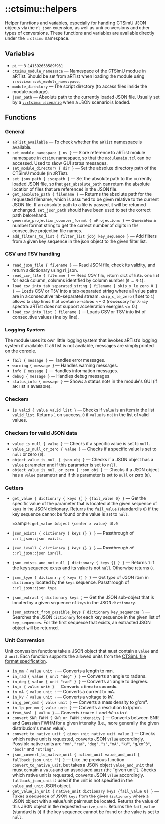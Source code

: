 # ::ctsimu::helpers
Helper functions and variables, especially for handling CTSimU JSON objects via the `rl_json` extension, as well as unit conversions and other types of conversions. These functions and variables are available directly under the `::ctsimu` namespace.

## Variables

* `pi` — `3.1415926535897931`
* `ctsimu_module_namespace` — Namespace of the CTSimU module in aRTist. Should be set from aRTist when loading the module using `::ctsimu::set_module_namespace`.
* `module_directory` — The script directory (to access files inside the module package).
* `json_path` — Absolute path to the currently loaded JSON file. Usually set by a [`::ctsimu::scenario`](scenario.md) when a JSON scenario is loaded.

## Functions

### General

* `aRTist_available` — To check whether the `aRTist` namespace is available.
* `set_module_namespace { ns }` — Store reference to aRTist module namespace in `ctsimu` namespace, so that the `modulemain.tcl` can be accessed. Used to show GUI status messages.
* `set_module_directory { dir }` — Set the absolute directory path of the CTSimU module (in aRTist).
* `set_json_path { jsonpath }` — Set the absolute path to the currently loaded JSON file, so that `get_absolute_path` can return the absolute location of files that are referenced in the JSON file.
* `get_absolute_path { filename }` — Returns the absolute path for the requested filename, which is assumed to be given relative to the current JSON file. If an absolute path to a file is passed, it will be returned unchanged. `set_json_path` should have been used to set the correct path beforehand.
* `generate_projection_counter_format { nProjections }` — Generates a number format string to get the correct number of digits in the consecutive projection file names.
* `add_filters_to_list { filter_list jobj key_sequence }` — Add filters from a given key sequence in the json object to the given filter list.

### CSV and TSV handling

* `read_json_file { filename }` — Read JSON file, check its validity, and return a dictionary using rl_json.
* `read_csv_file { filename }` — Read CSV file, return dict of lists: one list for each column, columns identified by column number (`0` ... `N-1`).
* `load_csv_into_tab_separated_string { filename { skip_x_le_zero 0 } }` — Loads CSV or TSV into a tab-separated string where all value pairs are in a consecutive tab-separated stream. `skip_x_le_zero` (if set to `1`) allows to skip lines that contain x-values <= 0 (necessary for X-ray spectra: aRTist does not support acceleration energies <= 0.)
* `load_csv_into_list { filename }` — Loads CSV or TSV into list of consecutive values (line by line).

### Logging System
The module uses its own little logging system that invokes aRTist's logging system if available. If aRTist is not available, messages are simply printed on the console.

* `fail { message }` — Handles error messages.
* `warning { message }` — Handles warning messages.
* `info { message }` — Handles information messages.
* `debug { message }` — Handles debug messages.
* `status_info { message }` — Shows a status note in the module's GUI (if aRTist is available).

### Checkers

* `is_valid { value valid_list }` — Checks if `value` is an item in the list `valid_list`. Returns `1` on success, `0` if `value` is not in the list of valid values.

### Checkers for valid JSON data

* `value_is_null { value }` — Checks if a specific value is set to `null`.
* `value_is_null_or_zero { value }` — Checks if a specific value is set to `null` or zero (`0`).
* `object_value_is_null { json_obj }` — Checks if a JSON object has a `value` parameter and if this parameter is set to `null`.
* `object_value_is_null_or_zero { json_obj }` — Checks if a JSON object has a `value` parameter and if this parameter is set to `null` or zero (`0`).

### Getters

* `get_value { dictionary { keys {} } {fail_value 0} }` — Get the specific value of the parameter that is located at the given sequence of `keys` in the JSON dictionary. Returns the `fail_value` (standard is `0`) if the key sequence cannot be found or the value is set to `null`.

    Example: `get_value $object {center x value} 10.0`
* `json_exists { dictionary { keys {} } }` — Passthrough of `::rl_json::json exists`.
* `json_isnull { dictionary { keys {} } }` — Passthrough of `::rl_json::json isnull`.
* `json_exists_and_not_null { dictionary { keys {} } }` — Returns `1` if the key sequence exists and its value is not `null`. Otherwise returns `0`.
* `json_type { dictionary { keys {} } }` — Get type of JSON item in `dictionary` located by the `keys` sequence. Passthrough of `::rl_json::json type`.
* `json_extract { dictionary keys }` — Get the JSON sub-object that is located by a given sequence of `keys` in the JSON `dictionary`.
* `json_extract_from_possible_keys { dictionary key_sequences }` — Searches the JSON `dictionary` for each key sequence in the given list of `key_sequences`. For the first sequence that exists, an extracted JSON object will be returned.

### Unit Conversion

Unit conversion functions take a JSON object that must contain a `value` and a `unit`. Each function supports the allowed units from the [CTSimU file format specification](https://bamresearch.github.io/ctsimu-scenarios).

* `in_mm { value unit }` — Converts a length to mm.
* `in_rad { value { unit "deg" } }` — Converts an angle to radians.
* `in_deg { value { unit "rad" } }` — Converts an angle to degrees.
* `in_s { value unit }` — Converts a time to seconds.
* `in_mA { value unit }` — Converts a current to mA.
* `in_kV { value unit }` — Converts a voltage to kV.
* `in_g_per_cm3 { value unit }` — Converts a mass density to g/cm³.
* `in_lp_per_mm { value unit }` — Converts a resolution to lp/mm.
* `from_bool { value }` — Converts `true` to `1` and `false` to `0`.
* `convert_SNR_FWHM { SNR_or_FWHM intensity }` — Converts between SNR and Gaussian FWHM for a given intensity (i.e., more generally, the given distribution's mean value).
* `convert_to_native_unit { given_unit native_unit value }` — Checks which native unit is requested, converts JSON `value` accordingly. Possible native units are `"mm"`, `"rad"`, `"deg"`, `"s"`, `"mA"`, `"kV"`, `"g/cm^3"`, `"bool"` and `"string"`.
* `json_convert_to_native_unit { native_unit value_and_unit { fallback_json_unit ""} }` — Like the previous function `convert_to_native_unit`, but takes a JSON object `value_and_unit` that must contain a `value` and an associated `unit` (the "given unit"). Checks which native unit is requested, converts JSON `value` accordingly. `fallback_json_unit` is used if the unit is not specified in the `value_and_unit` JSON object.
* `get_value_in_unit { native_unit dictionary keys {fail_value 0} }` — Takes a sequence of JSON `keys` from the given `dictionary` where a JSON object with a value/unit pair must be located. Returns the value of this JSON object in the requested `native_unit`. Returns the `fail_value` (standard is `0`) if the key sequence cannot be found or the value is set to `null`.
